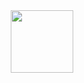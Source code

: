 <div id="header" align="center">
  <img src="https://shamhyperprojects.ru/standard%20(1).gif" width="100"/>
</div>
